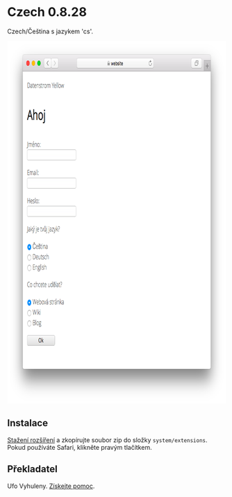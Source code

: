 # Czech 0.8.28

Czech/Čeština s jazykem 'cs'.

<p align="center"><img src="czech-screenshot.png?raw=true" width="795" height="836" alt="Screenshot"></p>

## Instalace

[Stažení rozšíření](https://github.com/datenstrom/yellow-extensions/raw/master/zip/czech.zip) 
a zkopírujte soubor zip do složky `system/extensions`. Pokud používáte Safari, klikněte pravým tlačítkem.

## Překladatel

Ufo Vyhuleny. [Získejte pomoc](https://datenstrom.se/yellow/help/).
